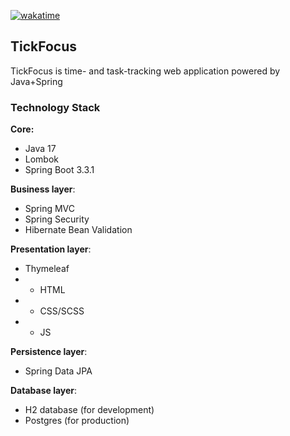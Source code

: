 [![wakatime](https://wakatime.com/badge/user/3ed56c43-62fc-4da6-a7f8-e8d01d39638e/project/e339e432-a60b-49b1-b6ec-b88c902d1704.svg)](https://wakatime.com/badge/user/3ed56c43-62fc-4da6-a7f8-e8d01d39638e/project/e339e432-a60b-49b1-b6ec-b88c902d1704)

## TickFocus
TickFocus is time- and task-tracking web application powered by Java+Spring

### Technology Stack

**Core:**
- Java 17
- Lombok
- Spring Boot 3.3.1

**Business layer**:
- Spring MVC
- Spring Security
- Hibernate Bean Validation

**Presentation layer**:
- Thymeleaf
- - HTML
- - CSS/SCSS
- - JS

**Persistence layer**:
- Spring Data JPA

**Database layer**:
- H2 database (for development)
- Postgres (for production)
